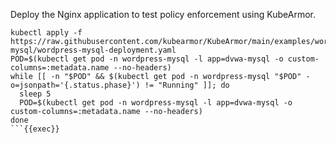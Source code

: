 Deploy the Nginx application to test policy enforcement using KubeArmor.

```
kubectl apply -f https://raw.githubusercontent.com/kubearmor/KubeArmor/main/examples/wordpress-mysql/wordpress-mysql-deployment.yaml
POD=$(kubectl get pod -n wordpress-mysql -l app=dvwa-mysql -o custom-columns=:metadata.name --no-headers)
while [[ -n "$POD" && $(kubectl get pod -n wordpress-mysql "$POD" -o=jsonpath='{.status.phase}') != "Running" ]]; do
  sleep 5
  POD=$(kubectl get pod -n wordpress-mysql -l app=dvwa-mysql -o custom-columns=:metadata.name --no-headers)
done
```{{exec}}
